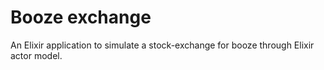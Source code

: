 # Booze exchange

An Elixir application to simulate a stock-exchange for booze through Elixir actor model. 

